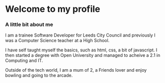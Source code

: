 # Welcome to my profile

### A little bit about me

I am a trainee Software Developer for Leeds City Council and previously I was a Computer Science teacher at a High School. 

I have self taught myself the basics, such as html, css, a bit of javascript. I then started a degree with Open University and managed to acheive a 2.1 in Computing and IT.

Outside of the tech world, I am a mum of 2, a Friends lover and enjoy bowling and going to the arcade.

